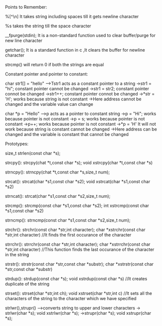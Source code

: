 
Points to Remember:

%[^\n] It takes string including spaces till it gets newline character

%s takes the string till the space character

__fpurge(stdin);  It is a non-standard function used to clear buffer/purge for new 
                line character 

getchar();  It is a standard function in c ,It clears the buffer for newline character

strcmp() will return 0 if both the strings are equal



Constant pointer and pointer to constant:

char str1[] = "hello" -->Tstr1 acts as a constant pointer to a string
        ->str1 = "hi"; constant pointer cannot be changed
        ->str1 = str2; constant pointer connot be changed
        ->str1++;      constant pointer connot be changed
        ->*str = 'H';  works because string is not constant
        ->Here address cannot be changed and the variable value can change

char *p = "Hello" -->p acts as a pointer to constant string
        ->p = "Hi";    works because pointer is not constant
        ->p = s;       works because pointer is not constant
        ->p++;         works because pointer is not constant
        ->*p = 'H'     It will not work because string is constant cannot be changed
        ->Here address can be changed and the variable is constant that cannot be changed



Prototypes:

size_t strlen(const char *s);

strcpy():   strcpy(chat *t,const char *s);
            void xstrcpy(char *t,const char *s)

strncpy():  strncpy(chat *t,const char *s,size_t num);


strcat():   strcat(char *s1,const char *s2);
            void xstrcat(char *s1,const char *s2)

strncat():  strcat(char *s1,const char *s2,size_t num);



strcmp():   strcmp(const char *s1,const char *s2);
            int xstrcmp(const char *s1,const char *s2)

strncmp():   strncmp(const char *s1,const char *s2,size_t num);   



strchr():   strchr(const char *str,int character);
            char *xstrchr(const char *str,int character)
            //It finds the first occurance of the character

strrchr():  strrchr(const char *str,int character);
            char *xstrrchr(const char *str,int character)
            //This function finds the last occurance of the character in the string

strstr():   strstr(const char *str,const char *substr);
            char *xstrstr(const char *str,const char *substr)

strdup():   strdup(const char *s);
            void xstrdup(const char *s)
            //It creates duplicate of the string

strset():   strset(char *str,int ch);
            void xstrset(char *str,int c)
            //It sets all the characters of the string to the character which we have specified

strlwr(),strupr() -->converts string to upper and lower characters
           -> strlwr(char *s);
            void xstrlwr(char *s);
           ->strupr(char *s);
            void xstrupr(char *s);



